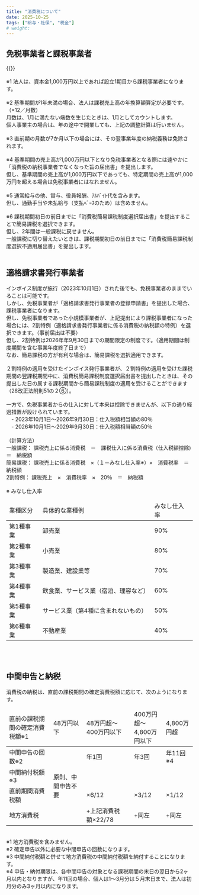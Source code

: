 ```yaml
---
title: "消費税について"
date: 2025-10-25
tags: ["給与・社保", "税金"]
# weight: 
---
```

<!-- 消費税 -->
## 免税事業者と課税事業者

{{<imgx src="article_assets/consumption-tax/fig1.png" style="max-width: 650px">}}<br>
<br>
※1	法人は、資本金1,000万円以上であれば設立1期目から課税事業者になります。<br>
    <br>
※2	基準期間が1年未満の場合、法人は課税売上高の年換算額算定が必要です。（×12／月数）<br>
    月数は、1月に満たない端数を生じたときは、1月としてカウントします。<br>
    個人事業主の場合は、年の途中で開業しても、上記の調整計算は行いません。<br>
    <br>
※3	直前期の月数が7か月以下の場合には、その翌事業年度の納税義務は免除されます。<br>
    <br>
※4	基準期間の​売上高が​1,000万円以下となり免税事業者となる際には​速やかに​「消費税の​納税事業者でなくなった旨の​届出書」を提出します。​<br>
    但し、基準期間の​売上高が​1,000万円以下であっても、​特定期間の​売上高が​1,000万円を​超える​場合は​免税事業者には​なれません。<br>
    <br>
※5	通常給与の他、賞与、役員報酬、ｱﾙﾊﾞｲﾄ代を含みます。<br>
    但し、通勤手当や未払給与（支払ﾍﾞｰｽのため）は含めません。<br>
    <br>
※6	課税期間初日の前日までに「消費税簡易課税制度選択届出書」を提出することで簡易課税を選択できます。<br>
    但し、2年間は一般課税に戻せません。<br>
    一般課税に切り替えたいときは、課税期間初日の前日までに「消費税簡易課税制度選択不適用届出書」を提出します。<br>
<br>

## 適格請求書発行事業者
インボイス制度が施行（2023年10月1日）された後でも、免税事業者のままでいることは可能です。<br>
しかし、免税事業者が「適格請求書発行事業者の登録申請書」を提出した場合、課税事業者になります。<br>
但し、免税事業者であった小規模事業者が、上記提出により課税事業者になった場合には、2割特例（適格請求書発行事業者に係る消費税の納税額の特例）を選択できます。（事前届出は不要）<br>
但し、2割特例は2026年年9月30日までの期間限定の制度です。（適用期間は制度期間を含む事業年度終了日まで）<br>
なお、簡易課税の方が有利な場合は、簡易課税を選択適用できます。<br>
<br>
２割特例の適用を受けたインボイス発行事業者が、２割特例の適用を受けた課税期間の翌課税期間中に、消費税簡易課税制度選択届出書を提出したときは、その提出した日の属する課税期間から簡易課税制度の適用を受けることができます（28改正法附則51の２⑥）。<br>
<br>
一方で、免税事業者からの仕入に対して本来は控除できませんが、以下の通り経過措置が設けられています。<br>
　- 2023年10月1日～2026年9月30日：仕入税額相当額の80％<br>
　- 2026年10月1日～2029年9月30日：仕入税額相当額の50％<br>
<br>
（計算方法）<br>
一般課税： 課税売上に係る消費税　－　課税仕入に係る消費税（仕入税額控除) ＝　納税額			<br>
簡易課税： 課税売上に係る消費税　×（１－みなし仕入率※）×　消費税率　＝　納税額			<br>
2割特例： 課税売上　×　消費税率　×　20％　＝　納税額<br>
<br>
※ みなし仕入率<br>
<table>
<thead>
	<tr>
		<td>業種区分</td>
		<td colspan="4">具体的な業種例</td>
		<td>みなし仕入率</td>
	</tr>
</thead>
	<tr>
		<td>第1種事業</td>
		<td colspan="4">卸売業</td>
		<td>90%</td>
	</tr>
	<tr>
		<td>第2種事業</td>
		<td colspan="4">小売業</td>
		<td>80%</td>
	</tr>
	<tr>
		<td>第3種事業</td>
		<td colspan="4">製造業、建設業等</td>
		<td>70%</td>
	</tr>
	<tr>
		<td>第4種事業</td>
		<td colspan="4">飲食業、サービス業（宿泊、理容など）</td>
		<td>60%</td>
	</tr>
	<tr>
		<td>第5種事業</td>
		<td colspan="4">サービス業（第4種に含まれないもの）</td>
		<td>50%</td>
	</tr>
	<tr>
		<td>第6種事業</td>
		<td colspan="4">不動産業</td>
		<td>40%</td>
	</tr>
</table>
<br>
<br>

## 中間申告と納税
消費税の納税は、直前の課税期間の確定消費税額に応じて、次のようになります。<br>
<table>
<thead>
	<tr>
		<td colspan="2">直前の課税期間の確定消費税額※1</td>
		<td>48万円以下</td>
		<td colspan="2">48万円超～<br>400万円以下</td>
		<td colspan="2">400万円超～<br>4,800万円以下</td>
		<td>4,800万円超</td>
	</tr>
    </thead>
	<tr>
		<td colspan="2">中間申告の回数※2</td>
		<td rowspan="4">原則、中間申告不要</td>
		<td colspan="2">年1回</td>
		<td colspan="2">年3回</td>
		<td>年11回※4</td>
	</tr>
	<tr>
		<td colspan="2">中間納付税額※3</td>
		<td colspan="2"></td>
		<td colspan="2"></td>
		<td></td>
	</tr>
	<tr>
		<td colspan="2">直前期間消費税額</td>
		<td colspan="2">×6/12</td>
		<td colspan="2">×3/12</td>
		<td>×1/12</td>
	</tr>
	<tr>
		<td colspan="2">地方消費税</td>
		<td>+上記消費税額×22/78</td>
		<td></td>
		<td colspan="2">+同左</td>
		<td>+同左</td>
	</tr>
</table>
<br>
※1	地方消費税を含みません。<br>
※2	確定申告以外に必要な中間申告の回数になります。<br>
※3	中間納付税額と併せて地方消費税の中間納付税額を納付することになります。<br>
※4	申告・納付期限は、各中間申告の対象となる課税期間の末日の翌日から2ヶ月以内となりますが、年11回の場合、個人は1～3月分は５月末日まで、法人は初月分のみ3ヶ月以内になります。